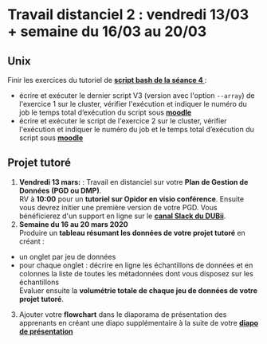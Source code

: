 # Travail distanciel 2 : vendredi 13/03 + semaine du 16/03 au 20/03


## Unix 
Finir les exercices du tutoriel de **[script bash de la séance 4 ](https://du-bii.github.io/module-1-Environnement-Unix/seance4/tutorial/scripts_ngs.html)**: 
* écrire et exécuter le dernier script V3 (version avec l'option `--array`) de l'exercice 1 sur le cluster,  vérifier l'exécution et indiquer le numéro du job le temps total d’exécution du script sous **[moodle ](https://moodlesupd.script.univ-paris-diderot.fr)**
* écrire et exécuter le script de l'exercice 2 sur le cluster,  vérifier l'exécution et indiquer le numéro du job et le temps total d’exécution du script sous **[moodle ](https://moodlesupd.script.univ-paris-diderot.fr)**

## Projet tutoré 
1. **Vendredi 13 mars:** : Travail en distanciel sur votre **Plan de Gestion de Données (PGD ou DMP)**.  
RV à **10:00** pour un **tutoriel sur Opidor en visio conférence**. Ensuite vous devrez initier une première version de  votre PGD. Vous bénéficierez d'un support en ligne sur le **[canal Slack du DUBii](https://dubii.slack.com)**.
2. **Semaine du 16 au 20 mars 2020**  
Produire un **tableau résumant les données de votre projet tutoré** en créant :
* un onglet par jeu de données  
* pour chaque onglet : décrire en ligne les échantillons de données et en colonnes la liste de toutes les métadonnées dont vous disposez sur les échantillons      
Evaluer ensuite la **volumétrie totale de chaque jeu de données de votre projet tutoré**.  
3. Ajouter votre **flowchart** dans le diaporama de présentation des apprenants en créant une diapo supplémentaire à la suite de votre **[diapo de présentation ](https://tinyurl.com/dubii20-apprenants)**  


